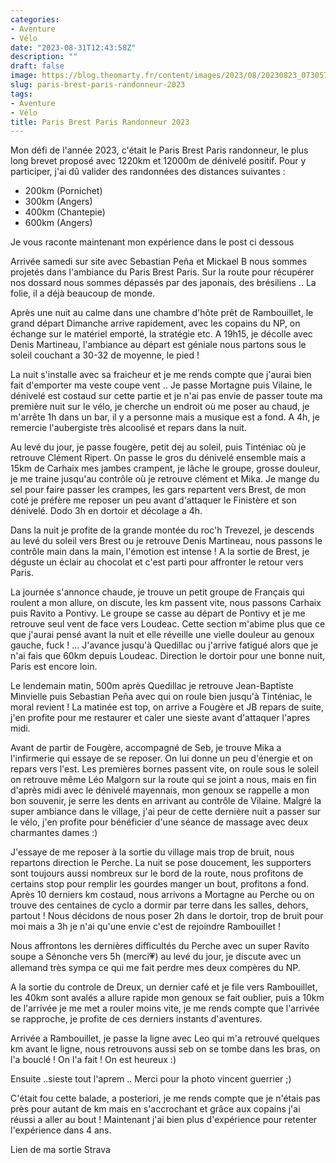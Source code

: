 ```yaml
---
categories:
- Aventure
- Vélo
date: "2023-08-31T12:43:58Z"
description: ""
draft: false
image: https://blog.theomarty.fr/content/images/2023/08/20230823_073057_o.jpg
slug: paris-brest-paris-randonneur-2023
tags:
- Aventure
- Vélo
title: Paris Brest Paris Randonneur 2023
---
```



Mon défi de l'année 2023, c'était le Paris Brest Paris randonneur, le plus long brevet proposé avec 1220km et 12000m de dénivelé positif. Pour y participer, j'ai dû valider des randonnées des distances suivantes :

 * 200km (Pornichet)
 * 300km (Angers)
 * 400km (Chantepie)
 * 600km (Angers)

Je vous raconte maintenant mon expérience dans le post ci dessous

Arrivée samedi sur site avec Sebastian Peña et Mickael B nous sommes projetés dans l'ambiance du Paris Brest Paris. Sur la route pour récupérer nos dossard nous sommes dépassés par des japonais, des brésiliens .. La folie, il a déjà beaucoup de monde.

Après une nuit au calme dans une chambre d'hôte prêt de Rambouillet, le grand départ Dimanche arrive rapidement, avec les copains du NP, on échange sur le matériel emporté, la stratégie etc. A 19h15, je décolle avec Denis Martineau, l'ambiance au départ est géniale nous partons sous le soleil couchant a 30-32 de moyenne, le pied !

La nuit s'installe avec sa fraicheur et je me rends compte que j'aurai bien fait d'emporter ma veste coupe vent .. Je passe Mortagne puis Vilaine, le dénivelé est costaud sur cette partie et je n'ai pas envie de passer toute ma première nuit sur le vélo, je cherche un endroit où me poser au chaud, je m'arrête 1h dans un bar, il y a personne mais a musique est a fond. A 4h, je remercie l'aubergiste très alcoolisé et repars dans la nuit.

Au levé du jour, je passe fougère, petit dej au soleil, puis Tinténiac où je retrouve Clément Ripert. On passe le gros du dénivelé ensemble mais a 15km de Carhaix mes jambes crampent, je lâche le groupe, grosse douleur, je me traine jusqu'au contrôle où je retrouve clément et Mika. Je mange du sel pour faire passer les crampes, les gars repartent vers Brest, de mon coté je préfère me reposer un peu avant d'attaquer le Finistère et son dénivelé. Dodo 3h en dortoir et décolage a 4h.

Dans la nuit je profite de la grande montée du roc'h Trevezel, je descends au levé du soleil vers Brest ou je retrouve Denis Martineau, nous passons le contrôle main dans la main, l'émotion est intense ! A la sortie de Brest, je déguste un éclair au chocolat et c'est parti pour affronter le retour vers Paris.

La journée s'annonce chaude, je trouve un petit groupe de Français qui roulent a mon allure, on discute, les km passent vite, nous passons Carhaix puis Ravito a Pontivy. Le groupe se casse au départ de Pontivy et je me retrouve seul vent de face vers Loudeac. Cette section m'abime plus que ce que j'aurai pensé avant la nuit et elle réveille une vielle douleur au genoux gauche, fuck ! ... J'avance jusqu'à Quedillac ou j'arrive fatigué alors que je n'ai fais que 60km depuis Loudeac. Direction le dortoir pour une bonne nuit, Paris est encore loin.

Le lendemain matin, 500m après Quedillac je retrouve Jean-Baptiste Minvielle puis Sebastian Peña avec qui on roule bien jusqu'à Tinténiac, le moral revient ! La matinée est top, on arrive a Fougère et JB repars de suite, j'en profite pour me restaurer et caler une sieste avant d'attaquer l'apres midi.

Avant de partir de Fougère, accompagné de Seb, je trouve Mika a l'infirmerie qui essaye de se reposer. On lui donne un peu d'énergie et on repars vers l'est. Les premières bornes passent vite, on roule sous le soleil on retrouve même Léo Malgorn sur la route qui se joint a nous, mais en fin d'après midi avec le dénivelé mayennais, mon genoux se rappelle a mon bon souvenir, je serre les dents en arrivant au contrôle de Vilaine. Malgré la super ambiance dans le village, j'ai peur de cette dernière nuit a passer sur le vélo, j'en profite pour bénéficier d'une séance de massage avec deux charmantes dames :)

J'essaye de me reposer à la sortie du village mais trop de bruit, nous repartons direction le Perche. La nuit se pose doucement, les supporters sont toujours aussi nombreux sur le bord de la route, nous profitons de certains stop pour remplir les gourdes manger un bout, profitons a fond. Après 10 derniers km costaud, nous arrivons a Mortagne au Perche ou on trouve des centaines de cyclo a dormir par terre dans les salles, dehors, partout ! Nous décidons de nous poser 2h dans le dortoir, trop de bruit pour moi mais a 3h je n'ai qu'une envie c'est de rejoindre Rambouillet !

Nous affrontons les dernières difficultés du Perche avec un super Ravito soupe a Sénonche vers 5h (merci💗) au levé du jour, je discute avec un allemand très sympa ce qui me fait perdre mes deux compères du NP.

A la sortie du controle de Dreux, un dernier café et je file vers Rambouillet, les 40km sont avalés a allure rapide mon genoux se fait oublier, puis a 10km de l'arrivée je me met a rouler moins vite, je me rends compte que l'arrivée se rapproche, je profite de ces derniers instants d'aventures.

Arrivée a Rambouillet, je passe la ligne avec Leo qui m'a retrouvé quelques km avant le ligne, nous retrouvons aussi seb on se tombe dans les bras, on l'a bouclé ! On l'a fait ! On est heureux :)

Ensuite ..sieste tout l'aprem .. Merci pour la photo vincent guerrier ;)

C'était fou cette balade, a posteriori, je me rends compte que je n'étais pas près pour autant de km mais en s'accrochant et grâce aux copains j'ai réussi a aller au bout ! Maintenant j'ai bien plus d'expérience pour retenter l'expérience dans 4 ans.

Lien de ma sortie Strava
